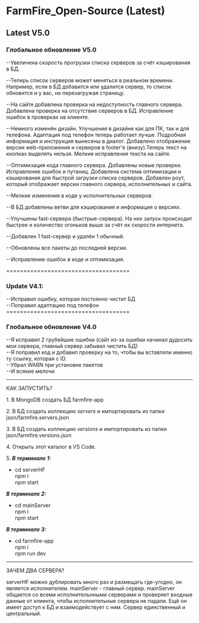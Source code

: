 # FarmFire_Open-Source (Latest)
<h2>Latest V5.0</h2>

<h3>Глобальное обновление V5.0</h3>
<p>--Увеличена скорость прогрузки списка серверов за счёт кэширования в БД.</p>
<p>--Теперь список серверов может меняться в реальном времени. Например, если в БД добавится или удалится сервер, то список обновится и у вас, не перезагружая страницу.</p>
<p>--На сайте добавлена проверка на недоступность главного сервера. Добавлена проверка на отсутствие серверов в БД. Исправление ошибок в проверках на клиенте.</p>
<p>--Немного изменён дизайн. Улучшения в дизайне как для ПК, так и для телефона. Адаптация под телефон теперь работает лучше. Подробная информация и инструкция вынесены в диалог. Добавлено отображение версии web-приложения и серверов в footer'е (внизу).Теперь текст на кнопках выделять нельзя. Мелкие исправления текста на сайте.</p>
<p>--Оптимизация кода главного сервера. Добавлены новые проверки. Исправление ошибок и путаниц. Добавлена система оптимизации и кэширования для быстрой загрузки списка серверов. Добавлен роут, который отображает версии главного сервера, исполнительных и сайта.</p>
<p>--Мелкие изменения в коде у исполнительных серверов.</p>
<p>--В БД добавлены ветви для кэширования и информация о версиях.</p>
<p>--Улучшены fast-сервера (быстрые-сервера). На них запуск происходит быстрее и количество огоньков выше за счёт их скорости интернета.</p>
<p>--Добавлен 1 fast-сервер и удалён 1 обычный.</p>
<p>--Обновлены все пакеты до последней версии.</p>
<p>--Исправление ошибок в коде и оптимизация.</p>
====================================

<h3>Update V4.1:</h3>
<div>--Исправил ошибку, которая постоянно чистит БД</div>
<div>--Поправил адаптацию под телефон</div>
====================================

<h3>Глобальное обновление V4.0</h3>
<div>--Я исправил 2 грубейшие ошибки (сайт из-за ошибки начинал дудосить мои сервера, главный сервер забывал чистить БД)</div>
<div>--Я поправил код и добавил проверку на то, чтобы вы вставляли именно ту ссылку, которая с ID.</div>
<div>--Убрал WARN при установке пакетов</div>
<div>--И всякие мелочи</div>

<hr>

КАК ЗАПУСТИТЬ?
<p>1. В MongoDB создать БД farmfire-app</p>

<p>2. В БД создать коллекцию <i>servers</i> и импортировать из папки json/farmfire.servers.json</p>

<p>3. В БД создать коллекцию <i>versions</i> и импортировать из папки json/farmfire.versions.json</p>

<p>4. Открыть этот каталог в VS Code.</p>

<span>5.</span>
<b><i>В терминале 1: </i></b>
<ul>
        <li>
        cd serverHF<br>
        npm i<br>
        npm start
        </li>
</ul>
   <b><i>В терминале 2: </i></b>
   <ul>
        <li>
        cd mainServer<br>
        npm i<br>
        npm start
        </li>
        </ul>

   <b><i>В терминале 3: </i></b>
   <ul>
   <li>
        cd farmfire-app<br>
        npm i<br>
        npm run dev
   </li>
   </ul>

<hr>

<p>ЗАЧЕМ ДВА СЕРВЕРА?</p>
serverHF можно дублировать много раз и размещать где-угодно, он является исполнителем.
mainServer - главный сервер. mainServer общается со всеми исполнительнными серверами и проверяет входные данные от клиента, чтобы исполнительные сервера не падали. Ещё он имеет доступ к БД и взаимодействует с ним. Сервер единственный и центральный.
